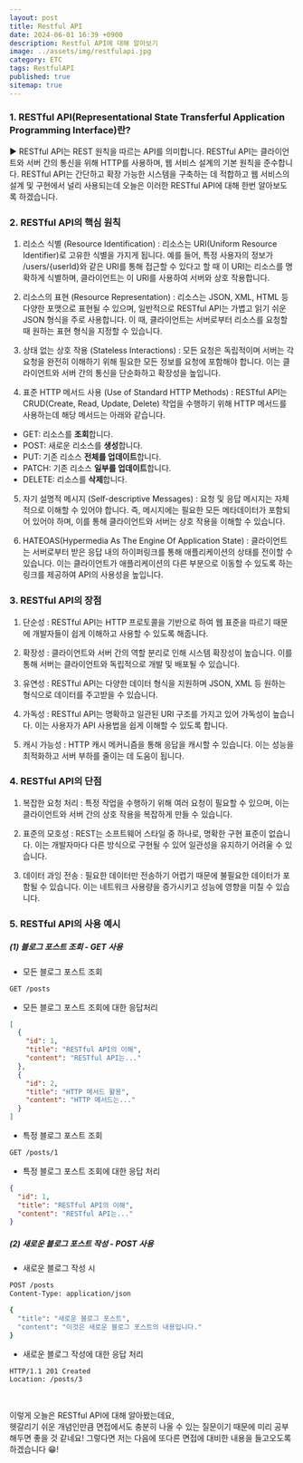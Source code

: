 ```yaml
---
layout: post
title: Restful API
date: 2024-06-01 16:39 +0900
description: Restful API에 대해 알아보기
image: ../assets/img/restfulapi.jpg
category: ETC
tags: RestfulAPI
published: true
sitemap: true
---
```


### 1. RESTful API(Representational State Transferful Application Programming Interface)란?

▶ RESTful API는 REST 원칙을 따르는 API를 의미합니다. RESTful API는 클라이언트와 서버 간의 통신을 위해 HTTP를 사용하며, 웹 서비스 설계의 기본 원칙을 준수합니다. RESTful API는 간단하고 확장 가능한 시스템을 구축하는 데 적합하고 웹 서비스의 설계 및 구현에서 널리 사용되는데 오늘은 이러한 RESTful API에 대해 한번 알아보도록 하겠습니다.

### 2. RESTful API의 핵심 원칙

1. 리소스 식별 (Resource Identification)
: 리소스는 URI(Uniform Resource Identifier)로 고유한 식별을 가지게 됩니다. 예를 들어, 특정 사용자의 정보가 /users/{userId}와 같은 URI를 통해 접근할 수 있다고 할 때 이 URI는 리소스를 명확하게 식별하며, 클라이언트는 이 URI를 사용하여 서버와 상호 작용합니다.

2. 리소스의 표현 (Resource Representation)
: 리소스는 JSON, XML, HTML 등 다양한 포맷으로 표현될 수 있으며, 일반적으로 RESTful API는 가볍고 읽기 쉬운 JSON 형식을 주로 사용합니다. 이 때, 클라이언트는 서버로부터 리소스를 요청할 때 원하는 표현 형식을 지정할 수 있습니다.

3. 상태 없는 상호 작용 (Stateless Interactions)
: 모든 요청은 독립적이며 서버는 각 요청을 완전히 이해하기 위해 필요한 모든 정보를 요청에 포함해야 합니다. 이는 클라이언트와 서버 간의 통신을 단순화하고 확장성을 높입니다.

4. 표준 HTTP 메서드 사용 (Use of Standard HTTP Methods)
: RESTful API는 CRUD(Create, Read, Update, Delete) 작업을 수행하기 위해 HTTP 메서드를 사용하는데 해당 메서드는 아래와 같습니다.
- GET: 리소스를 **조회**합니다.
- POST: 새로운 리소스를 **생성**합니다.
- PUT: 기존 리소스 **전체를 업데이트**합니다.
- PATCH: 기존 리소스 **일부를 업데이트**합니다.
- DELETE: 리소스를 **삭제**합니다.

5. 자기 설명적 메시지 (Self-descriptive Messages)
: 요청 및 응답 메시지는 자체적으로 이해할 수 있어야 합니다. 즉, 메시지에는 필요한 모든 메타데이터가 포함되어 있어야 하며, 이를 통해 클라이언트와 서버는 상호 작용을 이해할 수 있습니다.

6. HATEOAS(Hypermedia As The Engine Of Application State)
: 클라이언트는 서버로부터 받은 응답 내의 하이퍼링크를 통해 애플리케이션의 상태를 전이할 수 있습니다. 이는 클라이언트가 애플리케이션의 다른 부분으로 이동할 수 있도록 하는 링크를 제공하여 API의 사용성을 높입니다.

### 3. RESTful API의 장점

1. 단순성
: RESTful API는 HTTP 프로토콜을 기반으로 하여 웹 표준을 따르기 때문에 개발자들이 쉽게 이해하고 사용할 수 있도록 해줍니다.

2. 확장성
: 클라이언트와 서버 간의 역할 분리로 인해 시스템 확장성이 높습니다. 이를 통해 서버는 클라이언트와 독립적으로 개발 및 배포될 수 있습니다.

3. 유연성
: RESTful API는 다양한 데이터 형식을 지원하며 JSON, XML 등 원하는 형식으로 데이터를 주고받을 수 있습니다.

4. 가독성
: RESTful API는 명확하고 일관된 URI 구조를 가지고 있어 가독성이 높습니다. 이는 사용자가 API 사용법을 쉽게 이해할 수 있도록 합니다.

5. 캐시 가능성
: HTTP 캐시 메커니즘을 통해 응답을 캐시할 수 있습니다. 이는 성능을 최적화하고 서버 부하를 줄이는 데 도움이 됩니다.

### 4. RESTful API의 단점

1. 복잡한 요청 처리
: 특정 작업을 수행하기 위해 여러 요청이 필요할 수 있으며, 이는 클라이언트와 서버 간의 상호 작용을 복잡하게 만들 수 있습니다.

2. 표준의 모호성
: REST는 소프트웨어 스타일 중 하나로, 명확한 구현 표준이 없습니다. 이는 개발자마다 다른 방식으로 구현될 수 있어 일관성을 유지하기 어려울 수 있습니다.

3. 데이터 과잉 전송
: 필요한 데이터만 전송하기 어렵기 때문에 불필요한 데이터가 포함될 수 있습니다. 이는 네트워크 사용량을 증가시키고 성능에 영향을 미칠 수 있습니다.

### 5. RESTful API의 사용 예시

##### (1) 블로그 포스트 조회 - GET 사용

- 모든 블로그 포스트 조회

````bash
GET /posts
````

- 모든 블로그 포스트 조회에 대한 응답처리

````json
[
  {
    "id": 1,
    "title": "RESTful API의 이해",
    "content": "RESTful API는..."
  },
  {
    "id": 2,
    "title": "HTTP 메서드 활용",
    "content": "HTTP 메서드는..."
  }
]
````

- 특정 블로그 포스트 조회

````bash
GET /posts/1
````

- 특정 블로그 포스트 조회에 대한 응답 처리

````json
{
  "id": 1,
  "title": "RESTful API의 이해",
  "content": "RESTful API는..."
}
````

##### (2) 새로운 블로그 포스트 작성 - POST 사용

- 새로운 블로그 작성 시

````bash
POST /posts
Content-Type: application/json

{
  "title": "새로운 블로그 포스트",
  "content": "이것은 새로운 블로그 포스트의 내용입니다."
}
````

- 새로운 블로그 작성에 대한 응답 처리

````bash
HTTP/1.1 201 Created
Location: /posts/3
````

<br>

이렇게 오늘은 RESTful API에 대해 알아봤는데요,<br>
헷갈리기 쉬운 개념인만큼 면접에서도 충분히 나올 수 있는 질문이기 때문에 미리 공부해두면 좋을 것 같네요!
그렇다면 저는 다음에 또다른 면접에 대비한 내용을 들고오도록 하겠습니다 😁!